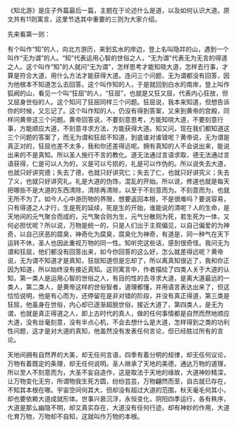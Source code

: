 《知北游》是庄子外篇最后一篇，主题在于论述什么是道，以及如何认识大道。原文共有11则寓言，这里节选其中重要的三则为大家介绍。

先来看第一则：

有个叫作“知”的人，向北方游历，来到玄水的岸边，登上名叫隐弅的山，遇到一个叫作“无为谓”的人。“知”代表运用心智的世俗之人，“无为谓”代表无为无言的得道之人。这个叫作“知”的人就问“无为谓”，怎样思考才能知晓大道，怎样去行事，才算是符合大道，用什么方法才能获得大道。连问三个问题，无为谓都没有回答，因为他根本不知道怎么去回答。这个叫作知的人，于是就回到白水的南岸，登上叫作狐阙的山，看见一个叫“狂屈”的人，“狂屈”，也就是又狂又屈，代表内心狂放，但又屈身世俗的人。这个知问了狂屈同样三个问题。狂屈说，我本来知道，但想告诉你的时候，又忘记了。这个叫作知的人，仍没有得到答案，又来到黄帝的宫殿，同样问黄帝这三个问题。黄帝回答说，不要刻意思考，方能知晓大道，不要刻意行事，方能顺应大道，不刻意寻求方法，方能获得大道。知又问，现在我们都知道这三个问题的答案了，而无为谓和狂屈不知道，到底谁对谁错呢？黄帝说，无为谓是真正对的，狂屈也差不太多，我和你还差得远呢。拥有真知的人不会说出来，能说出来的不是真知。所以圣人施行不言的教化。道无法通过言语求取，德无法通过言语获得，仁是可以人为的，义是可以亏损的，礼是可以作伪的。所以说失去大道，也就只好讲究德；失去了德，也就只好讲究仁；失去了仁，也就只好讲究义；失去了义，也就只好讲究礼。礼是大道的伪饰，混乱的开始。所以说，修道也就是每天把哪些不是大道的东西清除，清除再清除，以至于不刻意而为。不刻意而为，也就无所不为了。如今人心中游历物的界限，想要返回本根，不是很难吗？要说容易，只有得道之人才行，生是死的延续，死是生的开始，谁能说的清呢？人的生命，是天地间的元气聚合而成的，元气聚合则为生，元气分散则为死，若生死为一体，又何必担忧呢？所以说，万物是统一的，只是人们出于主观偏见，以自己偏爱的为神奇，以自己厌恶的腐臭，神奇化为腐臭，腐臭化为神奇，有道是，同一种气在天下运转不休，圣人也因此重视万物的同一性。知听完这些话，感到很奇怪。我问无为谓和狂屈，他们都没有回答出来，如今你回答的这么好，怎么就差得远呢？黄帝说，无为谓不知道才是真知，狂屈知道但是忘却了，所以离真知很近了，我和你正因为知道，所以始终没有接近真知。这则寓言中，作者描绘了四类人关于大道的认知，第一类人是运用心智的世俗之人，有目的性的去寻求大道，是离大道最远的一类人，第二类人，是黄帝这样的世俗智者，道理都懂，并用语言表达出来了，但这恰恰说明，他是有心而为，还停留在是非对错的阶段，并没有真正得道，第三类是狂屈，他虽身在世俗，内心却已逐渐超脱世俗，接近大道了，第四类人，是无为谓，也就是真正得道之人，即上古时代的真人，做的任何事情都是自然而然地顺应大道，没有丝毫刻意，没有半点心机，不会去想什么是大道，怎样得到之类的功利性问题，这才是对大道的真知，他虽然没有发表任何言论，但已经胜过所有的言论。

天地间拥有自然界的大美，却无任何言语，四季有着分明的规律，却无任何议论，万物有着既定的条理，却无任何说明。圣人继承了天地的美德，通达万物的道理，所以至人不刻意而为，大圣不妄自造作，这是取法于天地的缘故，大道神妙精深，让万物变化无穷，所谓物我生死方圆，纷纷芸芸，万物翩然而至，自古就已存在，不知其本根在哪。宇宙空间何其大，但却没有超过大道的范围，秋天毫毛何其小，却也要依赖大道成就形体。世事兴衰沉浮，永恒变化，阴阳四季运行，各有秩序，大道是那么幽隐不明，却又真实存在，大道没有任何行迹，却有神妙的作用，大道化育万物，万物却不自知，这就叫作万物的本根。